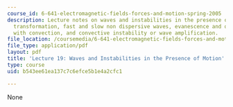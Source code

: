 ```yaml
---
course_id: 6-641-electromagnetic-fields-forces-and-motion-spring-2005
description: Lecture notes on waves and instabilities in the presence of motion, Galilean
  transformation, fast and slow non dispersive waves, evanescence and oscillation
  with convection, and convective instability or wave amplification.
file_location: /coursemedia/6-641-electromagnetic-fields-forces-and-motion-spring-2005/b543ee61ea137c7c6efce5b1e4a2cfc1_lecture19.pdf
file_type: application/pdf
layout: pdf
title: 'Lecture 19: Waves and Instabilities in the Presence of Motion'
type: course
uid: b543ee61ea137c7c6efce5b1e4a2cfc1

---
```

None